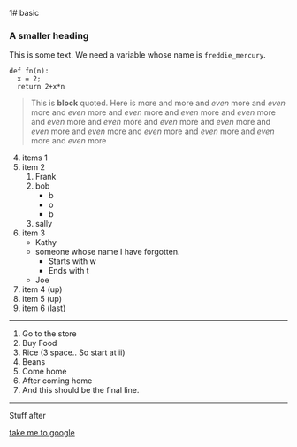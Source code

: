 1# basic
### A smaller heading

This is some text.  We need a variable whose name is `freddie_mercury`.
```
def fn(n):
  x = 2;
  return 2+x*n
```

> This is **block** quoted.
> Here is more
> and more
> and _even_ more
> and _even_ more and _even_ more and _even_ more and _even_ more and _even_ more and _even_ more and _even_ more and _even_ more
> and _even_ more and _even_ more and _even_ more and _even_ more and _even_ more and _even_ more and _even_ more

4. items 1 
3. item 2 
   1. Frank
   2. bob
      * b
      * o
      * b
   3. sally
2. item 3
   * Kathy
   * someone whose name I have forgotten.
      * Starts with w
      * Ends with t
   * Joe
20. item 4 (up)
2. item 5 (up)
2. item 6 (last)

---

1. Go to the store
2. Buy Food
  2. Rice (3 space.. So start at ii)
  6. Beans
1. Come home
2. After coming home
3. And this should be the final line.
   


***

Stuff after

[take me to google](https://www.google.com)


